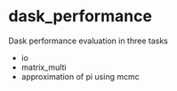 # dask_performance

Dask performance evaluation in three tasks

- io
- matrix_multi
- approximation of pi using mcmc 
